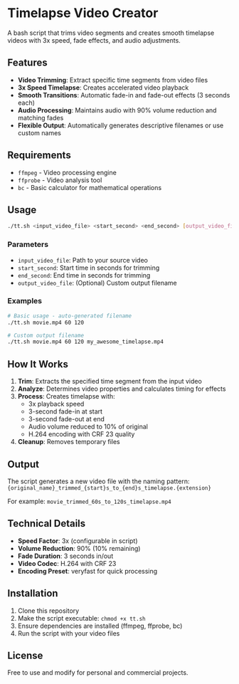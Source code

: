 # Timelapse Video Creator

A bash script that trims video segments and creates smooth timelapse videos with 3x speed, fade effects, and audio adjustments.

## Features

- **Video Trimming**: Extract specific time segments from video files
- **3x Speed Timelapse**: Creates accelerated video playback
- **Smooth Transitions**: Automatic fade-in and fade-out effects (3 seconds each)
- **Audio Processing**: Maintains audio with 90% volume reduction and matching fades
- **Flexible Output**: Automatically generates descriptive filenames or use custom names

## Requirements

- `ffmpeg` - Video processing engine
- `ffprobe` - Video analysis tool  
- `bc` - Basic calculator for mathematical operations

## Usage

```bash
./tt.sh <input_video_file> <start_second> <end_second> [output_video_file]
```

### Parameters

- `input_video_file`: Path to your source video
- `start_second`: Start time in seconds for trimming
- `end_second`: End time in seconds for trimming  
- `output_video_file`: (Optional) Custom output filename

### Examples

```bash
# Basic usage - auto-generated filename
./tt.sh movie.mp4 60 120

# Custom output filename
./tt.sh movie.mp4 60 120 my_awesome_timelapse.mp4
```

## How It Works

1. **Trim**: Extracts the specified time segment from the input video
2. **Analyze**: Determines video properties and calculates timing for effects
3. **Process**: Creates timelapse with:
   - 3x playback speed
   - 3-second fade-in at start
   - 3-second fade-out at end
   - Audio volume reduced to 10% of original
   - H.264 encoding with CRF 23 quality
4. **Cleanup**: Removes temporary files

## Output

The script generates a new video file with the naming pattern:
`{original_name}_trimmed_{start}s_to_{end}s_timelapse.{extension}`

For example: `movie_trimmed_60s_to_120s_timelapse.mp4`

## Technical Details

- **Speed Factor**: 3x (configurable in script)
- **Volume Reduction**: 90% (10% remaining)
- **Fade Duration**: 3 seconds in/out
- **Video Codec**: H.264 with CRF 23
- **Encoding Preset**: veryfast for quick processing

## Installation

1. Clone this repository
2. Make the script executable: `chmod +x tt.sh`
3. Ensure dependencies are installed (ffmpeg, ffprobe, bc)
4. Run the script with your video files

## License

Free to use and modify for personal and commercial projects.